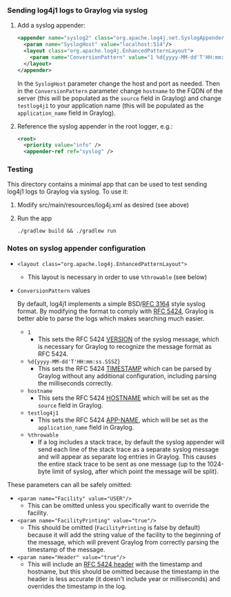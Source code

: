 ### Sending log4j1 logs to Graylog via syslog
1. Add a syslog appender:

    ```xml
    <appender name="syslog2" class="org.apache.log4j.net.SyslogAppender">
      <param name="SyslogHost" value="localhost:514"/>
      <layout class="org.apache.log4j.EnhancedPatternLayout">
        <param name="ConversionPattern" value="1 %d{yyyy-MM-dd'T'HH:mm:ss.SSSZ} hostname testlog4j1 [%t] %-5p %c %x - %m%n%throwable"/>
      </layout>
    </appender>
    ```

    In the `SyslogHost` parameter change the host and port as needed. Then in the `ConversionPattern` parameter change
    `hostname` to the FQDN of the server (this will be populated as the `source` field in Graylog) and change
    `testlog4j1` to your application name (this will be populated as the `application_name` field in Graylog).

1. Reference the syslog appender in the root logger, e.g.:

    ```xml
    <root>
      <priority value="info" />
      <appender-ref ref="syslog" />
    ```


### Testing
This directory contains a minimal app that can be used to test sending log4j1 logs to Graylog via syslog. To use it:

1. Modify src/main/resources/log4j.xml as desired (see above)

1. Run the app

    ```
    ./gradlew build && ./gradlew run
    ```


### Notes on syslog appender configuration
- `<layout class="org.apache.log4j.EnhancedPatternLayout">`
    - This layout is necessary in order to use `%throwable` (see below)
- `ConversionPattern` values

    By default, log4j1 implements a simple BSD/[RFC 3164](https://tools.ietf.org/html/rfc3164) style syslog format. By
    modifying the format to comply with [RFC 5424](https://tools.ietf.org/html/rfc5424), Graylog is better able to parse
    the logs which makes searching much easier.
    - `1`
        - This sets the RFC 5424 [VERSION](https://tools.ietf.org/html/rfc5424#section-6.2.2) of the syslog message,
        which is necessary for Graylog to recognize the message format as RFC 5424.
    - `%d{yyyy-MM-dd'T'HH:mm:ss.SSSZ}`
        - This sets the RFC 5424 [TIMESTAMP](https://tools.ietf.org/html/rfc5424#section-6.2.3) which can be parsed by
        Graylog without any additional configuration, including parsing the milliseconds correctly.
    - `hostname`
        - This sets the RFC 5424 [HOSTNAME](https://tools.ietf.org/html/rfc5424#section-6.2.4) which will be set as the
        `source` field in Graylog.
    - `testlog4j1`
        - This sets the RFC 5424 [APP-NAME](https://tools.ietf.org/html/rfc5424#section-6.2.5), which will be set as the
        `application_name` field in Graylog.
    - `%throwable`
        - If a log includes a stack trace, by default the syslog appender will send each line of the stack trace as a
        separate syslog message and will appear as separate log entries in Graylog. This causes the entire stack trace
        to be sent as one message (up to the 1024-byte limit of syslog, after which point the message will be split).

These parameters can all be safely omitted:
- `<param name="Facility" value="USER"/>`
    - This can be omitted unless you specifically want to override the facility.
- `<param name="FacilityPrinting" value="true"/>`
    - This should be omitted (`FacilityPrinting` is false by default) because it will add the string value of the
    facility to the beginning of the message, which will prevent Graylog from correctly parsing the timestamp of the
    message.
- `<param name="Header" value="true"/>`
    - This will include an [RFC 5424 header](https://tools.ietf.org/html/rfc5424#section-6.2) with the timestamp and
    hostname, but this should be omitted because the timestamp in the header is less accurate (it doesn't include year
    or milliseconds) and overrides the timestamp in the log.
